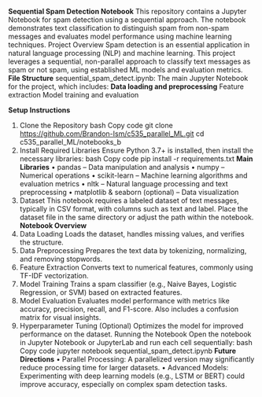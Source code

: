 **Sequential Spam Detection Notebook**
This repository contains a Jupyter Notebook for spam detection using a sequential approach. The notebook demonstrates text classification to distinguish spam from non-spam messages and evaluates model performance using machine learning techniques.
Project Overview
Spam detection is an essential application in natural language processing (NLP) and machine learning. This project leverages a sequential, non-parallel approach to classify text messages as spam or not spam, using established ML models and evaluation metrics.
**File Structure**
sequential_spam_detect.ipynb: The main Jupyter Notebook for the project, which includes:
**Data loading and preprocessing**
 Feature extraction
	Model training and evaluation
 
**Setup Instructions**
1. Clone the Repository
bash
Copy code
git clone https://github.com/Brandon-Ism/c535_parallel_ML.git
cd c535_parallel_ML/notebooks_b
2. Install Required Libraries
Ensure Python 3.7+ is installed, then install the necessary libraries:
bash
Copy code
pip install -r requirements.txt
**Main Libraries**
•	pandas – Data manipulation and analysis
•	numpy – Numerical operations
•	scikit-learn – Machine learning algorithms and evaluation metrics
•	nltk – Natural language processing and text preprocessing
•	matplotlib & seaborn (optional) – Data visualization
3. Dataset
This notebook requires a labeled dataset of text messages, typically in CSV format, with columns such as text and label. Place the dataset file in the same directory or adjust the path within the notebook.
**Notebook Overview**
1.	Data Loading
Loads the dataset, handles missing values, and verifies the structure.
2.	Data Preprocessing
Prepares the text data by tokenizing, normalizing, and removing stopwords.
3.	Feature Extraction
Converts text to numerical features, commonly using TF-IDF vectorization.
4.	Model Training
Trains a spam classifier (e.g., Naive Bayes, Logistic Regression, or SVM) based on extracted features.
5.	Model Evaluation
Evaluates model performance with metrics like accuracy, precision, recall, and F1-score. Also includes a confusion matrix for visual insights.
6.	Hyperparameter Tuning (Optional)
Optimizes the model for improved performance on the dataset.
Running the Notebook
Open the notebook in Jupyter Notebook or JupyterLab and run each cell sequentially:
bash
Copy code
jupyter notebook sequential_spam_detect.ipynb
**Future Directions**
•	Parallel Processing: A parallelized version may significantly reduce processing time for larger datasets.
•	Advanced Models: Experimenting with deep learning models (e.g., LSTM or BERT) could improve accuracy, especially on complex spam detection tasks.
